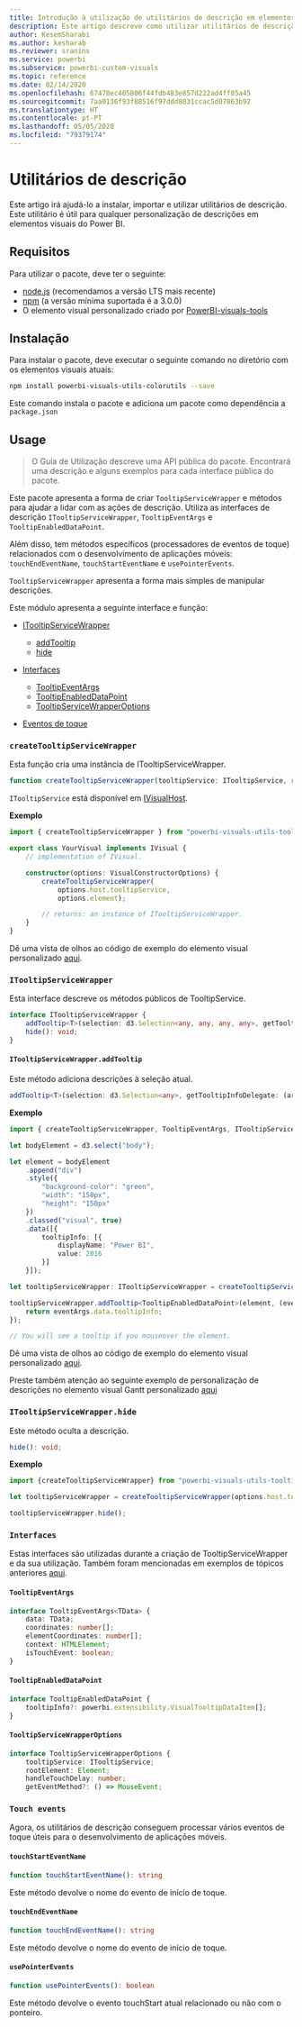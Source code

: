 ```yaml
---
title: Introdução à utilização de utilitários de descrição em elementos visuais do Power BI
description: Este artigo descreve como utilizar utilitários de descrição para simplificar a personalização das descrições dos elementos visuais do Power BI
author: KesemSharabi
ms.author: kesharab
ms.reviewer: sranins
ms.service: powerbi
ms.subservice: powerbi-custom-visuals
ms.topic: reference
ms.date: 02/14/2020
ms.openlocfilehash: 67470ec405806f44fdb483e857d222ad4ff05a45
ms.sourcegitcommit: 7aa0136f93f88516f97ddd8031ccac5d07863b92
ms.translationtype: HT
ms.contentlocale: pt-PT
ms.lasthandoff: 05/05/2020
ms.locfileid: "79379174"
---
```

# <a name="tooltip-utils"></a>Utilitários de descrição
Este artigo irá ajudá-lo a instalar, importar e utilizar utilitários de descrição. Este utilitário é útil para qualquer personalização de descrições em elementos visuais do Power BI.

## <a name="requirements"></a>Requisitos
Para utilizar o pacote, deve ter o seguinte:
* [node.js](https://nodejs.org) (recomendamos a versão LTS mais recente)
* [npm](https://www.npmjs.com/) (a versão mínima suportada é a 3.0.0)
* O elemento visual personalizado criado por [PowerBI-visuals-tools](https://www.npmjs.com/package/powerbi-visuals-tools)

## <a name="installation"></a>Instalação

Para instalar o pacote, deve executar o seguinte comando no diretório com os elementos visuais atuais:

```bash
npm install powerbi-visuals-utils-colorutils --save
```
Este comando instala o pacote e adiciona um pacote como dependência a ```package.json```

## <a name="usage"></a>Usage

> O Guia de Utilização descreve uma API pública do pacote. Encontrará uma descrição e alguns exemplos para cada interface pública do pacote.

Este pacote apresenta a forma de criar `TooltipServiceWrapper` e métodos para ajudar a lidar com as ações de descrição. Utiliza as interfaces de descrição `ITooltipServiceWrapper`, `TooltipEventArgs` e `TooltipEnabledDataPoint`. 

Além disso, tem métodos específicos (processadores de eventos de toque) relacionados com o desenvolvimento de aplicações móveis: `touchEndEventName`, `touchStartEventName` e `usePointerEvents`.

`TooltipServiceWrapper` apresenta a forma mais simples de manipular descrições.

Este módulo apresenta a seguinte interface e função:
* [ITooltipServiceWrapper](#itooltipservicewrapper)
  * [addTooltip](#itooltipservicewrapperaddtooltip)
  * [hide](#itooltipservicewrapperhide)

* [Interfaces](#interfaces)
  * [TooltipEventArgs](#tooltipeventargs)
  * [TooltipEnabledDataPoint](#tooltipenableddatapoint)
  * [TooltipServiceWrapperOptions](#tooltipservicewrapperoptions)
* [Eventos de toque](#touch-events)

### `createTooltipServiceWrapper`
Esta função cria uma instância de ITooltipServiceWrapper.

```typescript
function createTooltipServiceWrapper(tooltipService: ITooltipService, rootElement: Element, handleTouchDelay?: number,  getEventMethod?: () => MouseEvent): ITooltipServiceWrapper;
```

```ITooltipService``` está disponível em [IVisualHost](https://github.com/microsoft/PowerBI-visuals-tools/blob/master/templates/visuals/.api/v2.6.0/PowerBI-visuals.d.ts#L1335).

**Exemplo**

```typescript
import { createTooltipServiceWrapper } from "powerbi-visuals-utils-tooltiputils";

export class YourVisual implements IVisual {
    // implementation of IVisual.

    constructor(options: VisualConstructorOptions) {
        createTooltipServiceWrapper(
            options.host.tooltipService,
            options.element);

        // returns: an instance of ITooltipServiceWrapper.
    }
}
```

Dê uma vista de olhos ao código de exemplo do elemento visual personalizado [aqui](https://github.com/microsoft/powerbi-visuals-gantt/blob/master/src/gantt.ts#L391).

### `ITooltipServiceWrapper`
Esta interface descreve os métodos públicos de TooltipService.

```typescript
interface ITooltipServiceWrapper {
    addTooltip<T>(selection: d3.Selection<any, any, any, any>, getTooltipInfoDelegate: (args: TooltipEventArgs<T>) => powerbi.extensibility.VisualTooltipDataItem[], getDataPointIdentity?: (args: TooltipEventArgs<T>) => powerbi.visuals.ISelectionId, reloadTooltipDataOnMouseMove?: boolean): void;
    hide(): void;
}
```

#### `ITooltipServiceWrapper.addTooltip`

Este método adiciona descrições à seleção atual.

```typescript
addTooltip<T>(selection: d3.Selection<any>, getTooltipInfoDelegate: (args: TooltipEventArgs<T>) => VisualTooltipDataItem[], getDataPointIdentity?: (args: TooltipEventArgs<T>) => ISelectionId, reloadTooltipDataOnMouseMove?: boolean): void;
```

**Exemplo**

```typescript
import { createTooltipServiceWrapper, TooltipEventArgs, ITooltipServiceWrapper, TooltipEnabledDataPoint } from "powerbi-visuals-utils-tooltiputils";

let bodyElement = d3.select("body");

let element = bodyElement
    .append("div")
    .style({
        "background-color": "green",
        "width": "150px",
        "height": "150px"
    })
    .classed("visual", true)
    .data([{
        tooltipInfo: [{
            displayName: "Power BI",
            value: 2016
        }]
    }]);

let tooltipServiceWrapper: ITooltipServiceWrapper = createTooltipServiceWrapper(tooltipService, bodyElement.get(0)); // tooltipService is from the IVisualHost.

tooltipServiceWrapper.addTooltip<TooltipEnabledDataPoint>(element, (eventArgs: TooltipEventArgs<TooltipEnabledDataPoint>) => {
    return eventArgs.data.tooltipInfo;
});

// You will see a tooltip if you mouseover the element.
```

Dê uma vista de olhos ao código de exemplo do elemento visual personalizado [aqui](https://github.com/microsoft/powerbi-visuals-gantt/blob/master/src/gantt.ts#L2931).

Preste também atenção ao seguinte exemplo de personalização de descrições no elemento visual Gantt personalizado [aqui](https://github.com/microsoft/powerbi-visuals-gantt/blob/master/src/gantt.ts#L573-L648)

### `ITooltipServiceWrapper.hide`

Este método oculta a descrição.

```typescript
hide(): void;
```

**Exemplo**

```typescript
import {createTooltipServiceWrapper} from "powerbi-visuals-utils-tooltiputils";

let tooltipServiceWrapper = createTooltipServiceWrapper(options.host.tooltipService, options.element); // options are from the VisualConstructorOptions.

tooltipServiceWrapper.hide();
```
### `Interfaces`
Estas interfaces são utilizadas durante a criação de TooltipServiceWrapper e da sua utilização. Também foram mencionadas em exemplos de tópicos anteriores [aqui](#itooltipservicewrapperaddtooltip).

#### `TooltipEventArgs`
```typescript
interface TooltipEventArgs<TData> {
    data: TData;
    coordinates: number[];
    elementCoordinates: number[];
    context: HTMLElement;
    isTouchEvent: boolean;
}
```

#### `TooltipEnabledDataPoint`
```typescript
interface TooltipEnabledDataPoint {
    tooltipInfo?: powerbi.extensibility.VisualTooltipDataItem[];
}
```

#### `TooltipServiceWrapperOptions`
```typescript
interface TooltipServiceWrapperOptions {
    tooltipService: ITooltipService;
    rootElement: Element;
    handleTouchDelay: number;
    getEventMethod?: () => MouseEvent;
```

### `Touch events`

Agora, os utilitários de descrição conseguem processar vários eventos de toque úteis para o desenvolvimento de aplicações móveis.

#### `touchStartEventName`
```typescript
function touchStartEventName(): string
```
Este método devolve o nome do evento de início de toque.

#### `touchEndEventName`
```typescript
function touchEndEventName(): string
```
Este método devolve o nome do evento de início de toque.

#### `usePointerEvents`
```typescript
function usePointerEvents(): boolean
```
Este método devolve o evento touchStart atual relacionado ou não com o ponteiro.
